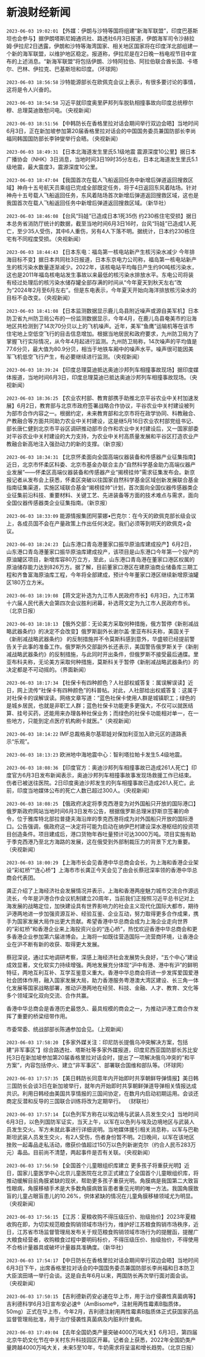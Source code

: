 # 新浪财经新闻
`2023-06-03 19:02:01` 【外媒：伊朗与沙特等国将组建“新海军联盟”，印度巴基斯坦也会参与】据伊朗塔斯尼姆通讯社、路透社6月3日报道，伊朗海军司令沙赫拉姆·伊拉尼2日透露，伊朗和沙特等海湾国家、相关地区国家将在印度洋北部组建一个新的海军联盟，以维护地区稳定。报道称，伊拉尼是在2日晚一档电视节目中宣布的上述消息。“新海军联盟”将包括伊朗、沙特阿拉伯、阿拉伯联合酋长国、卡塔尔、巴林、伊拉克、巴基斯坦和印度。（环球网）

`2023-06-03 18:56:58` 沙特能源部长在欧佩克会议上表示，有很多要讨论的事情，这将是令人兴奋的。

`2023-06-03 18:54:58` 习近平就印度奥里萨邦列车脱轨相撞事故向印度总统穆尔穆、总理莫迪致慰问电。（央视新闻）

`2023-06-03 18:51:56` 【中韩防长在香格里拉对话会期间举行双边会晤】当地时间6月3日，正在新加坡参加第20届香格里拉对话会的中国国务委员兼国防部长李尚福同韩国国防部长李钟燮举行会晤。（央视新闻）

`2023-06-03 18:49:31` 【日本北海道发生里氏5.1级地震 震源深度10公里】据日本广播协会（NHK）3日消息，当地时间3日19时35分左右，日本北海道发生里氏5.1级地震，最大震度3，震源深度10公里。

`2023-06-03 18:47:04` 【我国首次在载人飞船返回任务中新增后弹道返回搜救区域】神舟十五号航天员乘组已完成全部既定任务，将于4日返回东风着陆场。针对神舟十五号载人飞船返回任务，东风着陆场首次新增后弹道返回搜救区域，这也是我国首次在载人飞船返回任务中新增后弹道返回搜救区域。（新华社）

`2023-06-03 18:46:08` 【台风“玛娃”已造成日本1死35伤 约230栋住宅受损】据日本总务省消防厅统计的数据，截至当地时间6月3日16时，台风“玛娃”已造成1人死亡，至少35人受伤，其中6人重伤，另有4人下落不明。据统计，日本约230栋住宅有不同程度受损。（央视新闻）

`2023-06-03 18:44:43` 【日本东电：福岛第一核电站新产生核污染水减少 今年排海目标不变】据日本共同社3日报道，日本东京电力公司称，福岛第一核电站新产生的核污染水数量逐渐减少。2022年，该核电站平均每日产生约90吨核污染水，这也是2011年福岛核电站发生事故以来最低的核污染水排放水平。东电公司将装有经过处理后的核污染水储存罐全部存满的时间从“今年夏天到秋天左右”改为“2024年2月至6月左右”。但是东电表示，今年夏天开始向海洋排放核污染水的目标不会改变。（央视新闻）

`2023-06-03 18:41:08` 【日本监测数据显示鹿儿岛县附近噪声或源自美军机】日本防卫省九州防卫局公布的一份监测数据显示，今年4月，在鹿儿岛县奄美市的沿海地区共检测到了14次70分贝以上的飞机噪声。近年，美军“鱼鹰”运输机等在该市住宅地上空低空飞行的目击信息增加。根据当地居民和政府要求，九州防卫局为了掌握飞行实际情况，从今年4月起进行监测。九州防卫局称，14次噪声的平均值是77.6分贝，最大值为80.9分贝，相当于地铁车厢中的噪声水平。噪声很可能因美军飞机低空飞行产生，有必要继续进行监测。（央视新闻）

`2023-06-03 18:39:24` 【印度总理莫迪抵达奥迪沙邦列车相撞事故现场】据印度媒体报道，当地时间6月3日，印度总理莫迪已抵达奥迪沙邦列车相撞事故现场。（央视新闻）

`2023-06-03 18:36:25` 【农业农村部、教育部携手助推北京平谷农业中关村加速发展】6月2日，教育部与北京市政府签署战略合作协议，平谷农业中关村建设被列为部市合作内容之一。根据约定，未来教育部和北京市将在政学协同、科教融合、产教融合等方面共同助力农业中关村建设，这是继5月16日农业农村部党组书记、部长唐仁健到北京市平谷区调研推动部市合作和农业中关村建设后，又一国家部委对平谷农业中关村建设的大力支持，为农业中关村高质量发展和平谷区打造农业产教融合新高地注入强劲动力的新的支撑。（新京报）

`2023-06-03 18:34:31` 【北京怀柔面向全国高端仪器装备和传感器产业征集指南】近日，北京市怀柔区科委、北京市基金办联合主办“自然科学基金助力高端仪器产业发展”——怀柔区高端仪器装备和传感器产业“揭榜挂帅”需求征集发布会。新京报记者从发布会上获悉，怀柔区突破以往国家自然科学基金区域创新发展联合基金指南征集渠道，实施区域联合基金“揭榜挂帅”计划，首次面向全国仪器传感器类企业征集前沿科技、重要材料、关键工艺、先进装备等方面的技术难点与需求，面向全国仪器传感器类企业征集指南。（新京报）

`2023-06-03 18:33:09` 能源情报集团阿蒙娜•巴克尔：在今天的欧佩克部长级会议上，各成员国不会在产量政策上作出任何决定。我们必须等到明天的欧佩克+会议。

`2023-06-03 18:24:23` 【山东港口青岛港董家口振华原油库建成投产】6月2日，山东港口青岛港董家口振华原油库建成投产，该项目是山东港口今年第一个投产的原油罐区项目，新增库容80万立方，至此，山东港口青岛港在董家口港区权属的原油储存能力达到826万方。据了解，目前董家口港区在建原油商业储备库三期工程和齐鲁富海原油库工程，今年将全部建成，预计今年董家口港区继续新增原油罐区180万立方米。

`2023-06-03 18:19:08` 【蒋文定补选为九江市人民政府市长】6月3日，九江市第十六届人民代表大会第四次会议胜利闭幕，补选蒋文定为九江市人民政府市长。（北京日报）

`2023-06-03 18:18:13` 【俄外交部：无论美方采取何种措施，俄方暂停《新削减战略武器条约》的决定不会改变】俄罗斯副外长谢尔盖·里亚布科夫称，美国关于《新削减战略武器条约》 的反制措施并不令莫斯科感到意外，华盛顿已经提前警告关于此事的准备工作。俄罗斯外交部副外长还表示，美国警告俄罗斯关于《新削减战略武器条约》的反制措施，与此同时开出条件，但俄罗斯不接受最后通牒。里亚布科夫称，无论美方采取何种措施，莫斯科关于暂停《新削减战略武器条约》的决定都是不可动摇的。（界面新闻）

`2023-06-03 18:17:34` 【社保卡有四种颜色？人社部权威答复：属误解误读】近日，网上流传“社保卡有四种颜色”的科普帖。对此，人社部给出权威答复：这属于对社保卡的误解误读。网络文章写道：“蓝色社保卡使用人群是城镇职工；绿色的是城乡居民，也就是非职工人群；蓝色社保卡功能更多更强大，不仅可以就医结算、挂号买药，还能用来办理各种社保业务；而绿色的社保卡功能相对单一，在一些地方，只能到定点医疗机构刷卡就医。”（央视新闻）

`2023-06-03 18:14:22` IMF总裁格奥尔基耶娃对保加利亚加入欧元区的道路表示“乐观”。

`2023-06-03 18:13:23` 欧洲地中海地震中心：智利塔拉帕卡发生5.4级地震。

`2023-06-03 18:08:36` 【印度官方：奥迪沙邦列车相撞事故已造成261人死亡】印度官方6月3日发布新闻表示，奥迪沙邦列车相撞事故事发现场救援工作已结束。伤者已被送往医院。2日印度奥迪沙邦发生的列车相撞事故已造成261人死亡。此前，印度当地媒体公布的死亡人数已超过300人。（央视新闻）

`2023-06-03 18:08:25` 【俄政府决定将季克西港变为对外国船只开放的国际港口】俄罗斯政府网站当地时间6月3日发布公告，根据俄罗斯总理米舒斯京签署的命令，位于雅库特北部拉普捷夫海沿岸的季克西港将成为对外国船只开放的国际港口。公告强调，俄政府这一决定将可能为启动在纳伊巴村建设深水港枢纽的投资项目创造条件。项目建成后，港口货物年吞吐量预计可达3000万吨。项目实施有助于季克西港乃至北方海路的发展，这在俄受到外部制裁压力的背景下尤为重要。（央视新闻）

`2023-06-03 18:00:29` 【上海市长会见香港中华总商会会长，为上海和香港企业架设“彩虹桥”“连心桥”】上海市市长龚正今天会见了由会长蔡冠深率领的香港中华总商会代表团。

龚正介绍了上海经济社会发展情况并表示，上海和香港两座魅力城市交流合作源远流长，今年是沪港合作会议机制建立20周年，当前我们正按照习近平总书记对上海发展的战略定位，加快建设具有世界影响力的社会主义现代化国际大都市，期待沪港两地进一步加强资源互补、经验互鉴、企业互动，努力取得更多合作成果，携手为国家发展大局作出更大贡献。希望香港中华总商会成为上海企业走向世界的“彩虹桥”和香港企业来上海投资兴业的“连心桥”，热忱欢迎香港中华总商会和更多香港企业参加第六届进博会。上海将一如既往营造国际一流营商环境，让香港企业在沪不断有新的收获、取得更大发展。

蔡冠深说，通过实地调研考察，深感上海经济社会发展势头良好，“五个中心”建设成效显著，文化软实力持续增强。两地发展充分体现“沪中有港、港中有沪”的鲜明特征，两地互利互补、互学互鉴意义重大。香港中华总商会将进一步发挥爱国爱港社会团体作用，融入国家发展大局，助力香港服务粤港澳大湾区建设、长三角一体化发展等国家战略部署，推动沪港两地在经贸、科技、金融、人才、教育、文化等多个领域深化双向交流、合作共赢。

香港中华总商会是香港历史最悠久、最具规模的商会之一，为推动沪港工商合作发挥了重要的桥梁纽带作用。

市委常委、统战部部长陈通参加会见。（上观新闻）

`2023-06-03 17:58:20` 【多家外媒关注：印尼防长提俄乌冲突解决方案，包括建“非军事区”】综合路透社、塔斯社等多家外媒报道，印度尼西亚国防部长苏比安托3日在新加坡参加第20届香格里拉对话会时，提出了一项解决俄乌冲突的“和平方案”，内容包括停火、建立“非军事区”、部署联合国维和部队等。（环球网）

`2023-06-03 17:57:35` 【美日韩防长同意年内开始即时共享朝鲜导弹情报】美日韩三国防长会谈3日在新加坡举行，就年内开始即时共享朝鲜弹道导弹相关情报达成共识。利用日韩经由美国共享情报的三国间协定，在数月内启动初期运用。会谈还商定反潜和反导的三国联合训练将改为定期举行。 （财联社）

`2023-06-03 17:57:14` 【以色列军方称在以埃边境与武装人员发生交火】当地时间6月3日，以色列国防军证实，当天上午，以军在以色列与埃及边境地区与武装人员发生交火。军方未就此事进行详细说明。当地媒体援引相关消息称，以军与巴勒斯坦武装人员发生交火，有2人受伤，伤者身份暂不明。2日晚间，以军在该地区挫败一起毒品走私活动，缴获价值超过150万以色列新谢克尔（约合人民币283万元）毒品。目前尚不清楚，两起事件是否有关联。（央视新闻）

`2023-06-03 17:56:50` 【全国首个儿童眼组织库建立 更多孩子将重获光明】近日，国家儿童医学中心北京儿童医院在北京正式建立了全国首个儿童眼组织库，将推动缓解目前角膜紧缺的现状，帮助更多孩子重获光明。角膜病是我国第二大致盲性眼病，角膜移植手术是大多数角膜病致盲患者重见光明的唯一方法。我国角膜致盲的儿童占眼盲患儿的10.26%，供体紧缺的情况在儿童角膜移植领域尤为明显。（央视新闻）

`2023-06-03 17:56:15` 【江苏：夏粮收购不得压级压价、抬级抬价】2023年夏粮收购在即，为切实规范粮食购销领域市场行为，维护好江苏粮食购销市场秩序，近日，江苏省市场监督管理局发布关于规范粮食购销领域市场行为的提醒函，提醒广大粮食经营者，收购粮食过程中要明码标价，不得压级压价、抬级抬价，不得使用不合格计量器具或破坏计量器具准确度。（新华社）

`2023-06-03 17:54:17` 【中日防长在香格里拉对话会期间举行双边会晤】当地时间6月3日下午，出席香格里拉对话会的中国国务委员兼国防部长李尚福和日本防卫大臣滨田靖一举行会谈。这是自去年6月以来，两国防长再次举行面对面会谈。（央视新闻）

`2023-06-03 17:50:15` 【吉利德新药安必速在华上市，用于治疗侵袭性真菌病等】吉利德科学6月3日宣布安必速®（AmBisome®，注射用两性霉素B脂质体，50mg）正式在华上市，今年2月，吉利德注射用两性霉素B脂质体正式获国家药品监督管理局批准，用于治疗侵袭性真菌病及内脏利什曼病。

`2023-06-03 17:49:04` 【去年全国奶类产量突破4000万吨大关】6月3日，第四届北京牛奶文化节在中关村东升科技园区开幕。记者会上获悉，2022年全国奶类产量跨越4000万吨大关，未来5至10年，牛奶需求将呈温和增长趋势。（北京日报）

